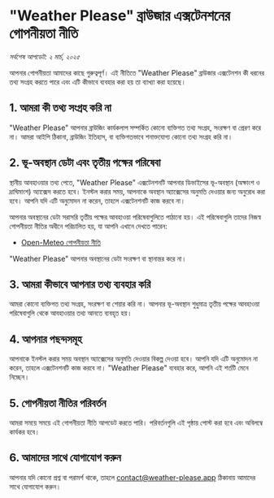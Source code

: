 # "Weather Please" ব্রাউজার এক্সটেনশনের গোপনীয়তা নীতি

_সর্বশেষ আপডেট: ২ মার্চ, ২০২৫_

আপনার গোপনীয়তা আমাদের কাছে গুরুত্বপূর্ণ। এই নীতিতে "Weather Please" ব্রাউজার এক্সটেনশন কী ধরনের তথ্য সংগ্রহ করতে পারে এবং এটি কীভাবে ব্যবহার করা হয় তা ব্যাখ্যা করা হয়েছে।

## 1. আমরা কী তথ্য সংগ্রহ করি না

"Weather Please" আপনার ব্রাউজিং কার্যকলাপ সম্পর্কিত কোনো ব্যক্তিগত তথ্য সংগ্রহ, সংরক্ষণ বা প্রেরণ করে না। আমরা আইপি ঠিকানা, ব্রাউজিং ইতিহাস, বা ব্যক্তিগতভাবে শনাক্তযোগ্য কোনো তথ্য সংগ্রহ করি না।

## 2. ভূ-অবস্থান ডেটা এবং তৃতীয় পক্ষের পরিষেবা

স্থানীয় আবহাওয়ার তথ্য পেতে, "Weather Please" এক্সটেনশনটি আপনার ডিভাইসের ভূ-অবস্থান (অক্ষাংশ ও দ্রাঘিমাংশ) অ্যাক্সেস করতে হবে। ইনস্টল করার সময়, আপনাকে অবস্থান অ্যাক্সেসের অনুমতি দেওয়ার জন্য অনুরোধ করা হবে। আপনি যদি এটি অনুমোদন না করেন, তাহলে এক্সটেনশনটি কাজ করবে না।

আপনার অবস্থানের ডেটা সরাসরি তৃতীয় পক্ষের আবহাওয়া পরিষেবাগুলিতে পাঠানো হয়। এই পরিষেবাগুলি তাদের নিজস্ব গোপনীয়তা নীতির অধীনে পরিচালিত হয়, যা আপনি এখানে দেখতে পারেন:

- [Open-Meteo গোপনীয়তা নীতি](https://open-meteo.com/en/terms)

"Weather Please" আপনার অবস্থানের ডেটা সংরক্ষণ বা স্থানান্তর করে না।

## 3. আমরা কীভাবে আপনার তথ্য ব্যবহার করি

আমরা কোনো ব্যক্তিগত তথ্য সংগ্রহ, সংরক্ষণ বা শেয়ার করি না। আপনার ভূ-অবস্থান শুধুমাত্র তৃতীয় পক্ষের আবহাওয়া পরিষেবাগুলি থেকে আবহাওয়ার তথ্য আনতে ব্যবহৃত হয়।

## 4. আপনার পছন্দসমূহ

আপনাকে ইনস্টল করার সময় অবস্থান অ্যাক্সেসের অনুমতি দেওয়ার বিকল্প দেওয়া হবে। আপনি যদি এটি অনুমোদন না করেন, তাহলে এক্সটেনশনটি কাজ করবে না। "Weather Please" ব্যবহার করে, আপনি এই শর্তটি মেনে নিচ্ছেন।

## 5. গোপনীয়তা নীতির পরিবর্তন

আমরা সময়ে সময়ে এই গোপনীয়তা নীতি আপডেট করতে পারি। পরিবর্তনগুলি এই পৃষ্ঠায় পোস্ট করা হবে এবং অবিলম্বে কার্যকর হবে।

## 6. আমাদের সাথে যোগাযোগ করুন

আপনার যদি কোনো প্রশ্ন বা পরামর্শ থাকে, তাহলে [contact@weather-please.app](mailto:contact@weather-please.app) ঠিকানায় আমাদের সাথে যোগাযোগ করুন।
